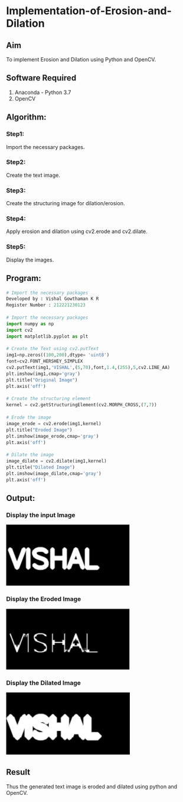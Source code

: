 # Implementation-of-Erosion-and-Dilation
## Aim
To implement Erosion and Dilation using Python and OpenCV.
## Software Required
1. Anaconda - Python 3.7
2. OpenCV
## Algorithm:
### Step1:
Import the necessary packages.


### Step2:
Create the text image.

### Step3:
Create the structuring image for dilation/erosion.

### Step4:
Apply erosion and dilation using cv2.erode and cv2.dilate.

### Step5:
Display the images.

 
## Program:

``` Python
# Import the necessary packages
Developed by : Vishal Gowthaman K R
Register Number : 212221230123

# Import the necessary packages
import numpy as np 
import cv2
import matplotlib.pyplot as plt

# Create the Text using cv2.putText
img1=np.zeros((100,200),dtype= 'uint8') 
font=cv2.FONT_HERSHEY_SIMPLEX
cv2.putText(img1,'VISHAL',(5,70),font,1.4,(255),5,cv2.LINE_AA)
plt.imshow(img1,cmap='gray')
plt.title("Original Image")
plt.axis('off')

# Create the structuring element
kernel = cv2.getStructuringElement(cv2.MORPH_CROSS,(7,7))

# Erode the image
image_erode = cv2.erode(img1,kernel)
plt.title("Eroded Image")
plt.imshow(image_erode,cmap='gray')
plt.axis('off')

# Dilate the image
image_dilate = cv2.dilate(img1,kernel)
plt.title("Dilated Image")
plt.imshow(image_dilate,cmap='gray')
plt.axis('off')
```
## Output:

### Display the input Image
![](https://github.com/VishalGowthaman/Implementation-of-Erosion-and-Dilation/blob/main/1.png)

### Display the Eroded Image
![](https://github.com/VishalGowthaman/Implementation-of-Erosion-and-Dilation/blob/main/2.png)

### Display the Dilated Image
![](https://github.com/VishalGowthaman/Implementation-of-Erosion-and-Dilation/blob/main/3.png)

## Result
Thus the generated text image is eroded and dilated using python and OpenCV.
